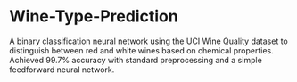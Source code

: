 # Wine-Type-Prediction
A binary classification neural network using the UCI Wine Quality dataset to distinguish between red and white wines based on chemical properties. Achieved 99.7% accuracy with standard preprocessing and a simple feedforward neural network.
